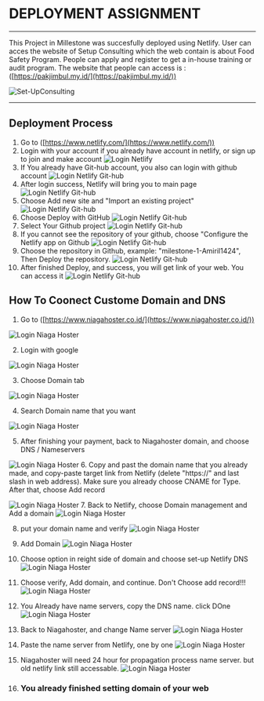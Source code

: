 # DEPLOYMENT ASSIGNMENT
***
This Project in Millestone was succesfully deployed using Netlify. User can acces the website of Setup Consulting which the web contain is about Food Safety Program. People can apply and register to get a in-house training or audit program. The website that people can access is : ([https://pakjimbul.my.id/](https://pakjimbul.my.id/))

![Set-UpConsulting](./_Assets/web_set-up.JPG)
***
## Deployment Process
1. Go to ([https://www.netlify.com/](https://www.netlify.com/))
2. Login with your account if you already have account in netlify, or sign up to join and make account
![Login Netlify](./_Assets/login1.JPG)
3. If You already have Git-hub account, you also can login with github account
![Login Netlify Git-hub](./_Assets/login2.JPG)
4. After login success, Netlify will bring you to main page
![Login Netlify Git-hub](./_Assets/login3.JPG)
5. Choose Add new site and "Import an existing project"
![Login Netlify Git-hub](./_Assets/login4.JPG)
6. Choose Deploy with GitHub
![Login Netlify Git-hub](./_Assets/login5.JPG)
7. Select Your Github project
![Login Netlify Git-hub](./_Assets/login6.JPG)
8. If you cannot see the repository of your github, choose "Configure the Netlify app on Github
![Login Netlify Git-hub](./_Assets/login7.JPG)
9. Choose the repository in Github, example: "milestone-1-Amiril1424", Then Deploy the repository.
![Login Netlify Git-hub](./_Assets/login8.JPG)
10. After finished Deploy, and success, you will get link of your web. You can access it
![Login Netlify Git-hub](./_Assets/login9.JPG)


## How To Coonect Custome Domain and DNS
1. Go to ([https://www.niagahoster.co.id/](https://www.niagahoster.co.id/))

![Login Niaga Hoster](./_Assets/niaga1.JPG)

2. Login with google

![Login Niaga Hoster](./_Assets/niaga2.JPG)

3. Choose Domain tab

![Login Niaga Hoster](./_Assets/niaga3.JPG)

4. Search Domain name that you want

![Login Niaga Hoster](./_Assets/niaga4.JPG)

5. After finishing your payment, back to Niagahoster domain, and choose DNS / Nameservers

![Login Niaga Hoster](./_Assets/niaga6.JPG)
6. Copy and past the domain name that you already made, and copy-paste target link from Netlify (delete "https://" and last slash in web address). Make sure you already choose CNAME for Type. After that, choose Add record

![Login Niaga Hoster](./_Assets/niaga8.JPG)
7. Back to Netlify, choose Domain management and Add a domain
![Login Niaga Hoster](./_Assets/niaga9.JPG)

8. put your domain name and verify
![Login Niaga Hoster](./_Assets/niaga10.JPG)

9. Add Domain
![Login Niaga Hoster](./_Assets/niaga11.JPG)

10. Choose option in reight side of domain and choose set-up Netlify DNS
![Login Niaga Hoster](./_Assets/niaga12.JPG)

11. Choose verify, Add domain, and continue. Don't Choose add record!!!
![Login Niaga Hoster](./_Assets/niaga13.JPG)

12. You Already have name servers, copy the DNS name. click DOne
![Login Niaga Hoster](./_Assets/niaga14.JPG)

13. Back to Niagahoster, and change Name server
![Login Niaga Hoster](./_Assets/niaga15.JPG)

14. Paste the name server from Netlify, one by one
![Login Niaga Hoster](./_Assets/niaga16.JPG)

15. Niagahoster will need 24 hour for propagation process name server. but old netlify link still accessable.
![Login Niaga Hoster](./_Assets/niaga17.JPG)

16. ### You already finished setting domain of your web